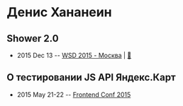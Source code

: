 # Денис Хананеин

## Shower 2.0
- 2015 Dec 13 -- [WSD 2015 - Москва](https://www.youtube.com/watch?v=WlBXMnRZCf0)  | [:notebook:](https://wsd.events/2015/12/13/pres/shower-2/)  
## О тестировании JS API Яндекс.Карт
- 2015 May 21-22 -- [Frontend Conf 2015](https://www.youtube.com/watch?v=sHSdWeKrTMU)    
